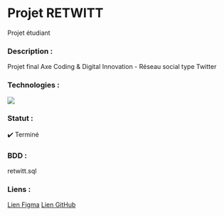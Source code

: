 # Projet RETWITT
Projet étudiant

### Description :
Projet final Axe Coding & Digital Innovation - Réseau social type Twitter

### Technologies :
![](https://skillicons.dev/icons?i=html,css,js,php,mysql)

### Statut :
✔️ Terminé

### BDD :
retwitt.sql

### Liens :
[Lien Figma](https://www.figma.com/file/ZGNn9kRj2s3wi6vR95Yqka/ReTWITT?type=design&node-id=201%3A2&mode=design&t=LdZ8kfp02SJOTNjF-1)
[Lien GitHub](https://github.com/MarquesThomasCoding/retwitt-project)
